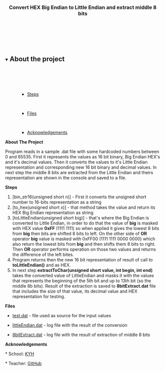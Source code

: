  <h3 align="center">Convert HEX Big Endian to Little Endian and extract middle 8 bits</h3>



  <p align="center">
  <br />
  <br />
 </p>

<details open="open">

 <summary><h2 style="display: inline-block">About the project</h2></summary>



   <ul>
<ol>
​    <ul>

​    <li><a href="#steps">Steps</a></li>

​    <li><a href="#files">Files</a></li>

​	<li><a href="#acknowledgements">Acknowledgements</a></li>
</ol>
   </ul>
</details>

**About The Project**



Program reads in a sample .dat file with some hardcoded numbers between 0 and 65535. First it represents the values as 16 bit binary,  Big Endian HEX's and it's decimal values. Then it converts the values to it's Little Endian representation and corresponding new 16 bit binary and decimal values. In next step the middle 8 bits are extracted from the Little Endian and theirs representation are shown in the console and saved to a file.

 **Steps**

1. [bin_str16(unsigned short n)]  - First it converts the unsigned short number to 16-bits representation as a string
2. [to_hex(unsigned short x)] - that method takes the value and return its HEX Big Endian representation as string
3. [toLittleEndian(unsigned short big)] - that's where the Big Endian is converted to Little Endian, in order to do that the value of **big** is masked with HEX value **0xFF** (1111 1111) so when applied it gives the lowest 8 bits from **big** then bits are shifted 8 bits to left. On the other side of **OR** operator **big** value is masked with 0xFF00 (1111 1111 0000 0000) which also return the lowest bits from **big** and then shifts them 8 bits to right. Then **OR** operator performs operation on those two values and returns the difference of the left bites.
4. Program returns then the new 16 bit representation of result of call to **toLittleEndian()** and as HEX.
5. In next step **extractToChar(unsigned short value, int begin, int end)** takes the converted value of LittleEndian and masks it with the values that represents the beginning of the 5th bit and up to 13th bit (so the middle 8b bits). Result of the extraction is saved to **8bitExtract.dat** file that includes the size of that value, its decimal value and HEX representation for testing.



**Files**

* [test.dat](test.dat) - file used as source for the input values

* [littleEndian.dat](littleEndian.dat) - log file with the result of the conversion

* [8bitExtract.dat](8bitExtract.dat) - log file with the result of extraction of middle 8 bits





**Acknowledgements**



\* School: [KYH](https://kyh.se/utbildningar/internet-of-things/)

\* Teacher: [GitHub](https://github.com/KYH-Gothenburg)
